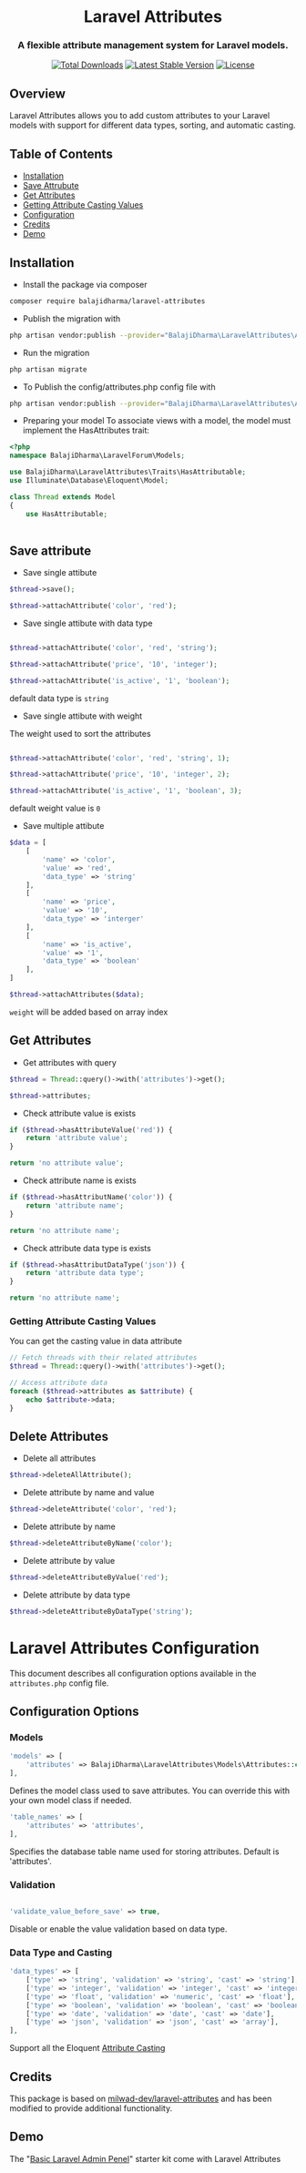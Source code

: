 <h1 align="center">Laravel Attributes</h1>
<h3 align="center">A flexible attribute management system for Laravel models.</h3>
<p align="center">
<a href="https://packagist.org/packages/balajidharma/laravel-attributes"><img src="https://poser.pugx.org/balajidharma/laravel-attributes/downloads" alt="Total Downloads"></a>
<a href="https://packagist.org/packages/balajidharma/laravel-attributes"><img src="https://poser.pugx.org/balajidharma/laravel-attributes/v/stable" alt="Latest Stable Version"></a>
<a href="https://packagist.org/packages/balajidharma/laravel-attributes"><img src="https://poser.pugx.org/balajidharma/laravel-attributes/license" alt="License"></a>
</p>

## Overview
Laravel Attributes allows you to add custom attributes to your Laravel models with support for different data types, sorting, and automatic casting.

## Table of Contents

- [Installation](#installation)
- [Save Attrubute](#save-attribute)
- [Get Attributes](#get-attributes)
- [Getting Attribute Casting Values](#getting-attribute-casting-values)
- [Configuration](#configuration-options)
- [Credits](#credits)
- [Demo](#demo)

## Installation
- Install the package via composer
```bash
composer require balajidharma/laravel-attributes
```

- Publish the migration with
```bash
php artisan vendor:publish --provider="BalajiDharma\LaravelAttributes\AttributesServiceProvider" --tag="migrations"
```

- Run the migration
```bash
php artisan migrate
```

- To Publish the config/attributes.php config file with
```bash
php artisan vendor:publish --provider="BalajiDharma\LaravelAttributes\AttributesServiceProvider" --tag="config"
```

- Preparing your model
To associate views with a model, the model must implement the HasAttributes trait:
```php
<?php
namespace BalajiDharma\LaravelForum\Models;

use BalajiDharma\LaravelAttributes\Traits\HasAttributable;
use Illuminate\Database\Eloquent\Model;

class Thread extends Model
{
    use HasAttributable;
	
```
## Save attribute

- Save single attibute

```php
$thread->save();

$thread->attachAttribute('color', 'red');

```

- Save single attibute with data type
```php

$thread->attachAttribute('color', 'red', 'string');

$thread->attachAttribute('price', '10', 'integer');

$thread->attachAttribute('is_active', '1', 'boolean');

```
default data type is `string`

- Save single attibute with weight

The weight used to sort the attributes

```php

$thread->attachAttribute('color', 'red', 'string', 1);

$thread->attachAttribute('price', '10', 'integer', 2);

$thread->attachAttribute('is_active', '1', 'boolean', 3);

```
default weight value is `0`


- Save multiple attibute

```php
$data = [
    [
        'name' => 'color',
        'value' => 'red',
        'data_type' => 'string'
    ],
    [
        'name' => 'price',
        'value' => '10',
        'data_type' => 'interger'
    ],
    [
        'name' => 'is_active',
        'value' => '1',
        'data_type' => 'boolean'
    ],
]

$thread->attachAttributes($data);

```
`weight` will be added based on array index

## Get Attributes

- Get attributes with query
```php
$thread = Thread::query()->with('attributes')->get();

$thread->attributes;
```

- Check attribute value is exists

```php
if ($thread->hasAttributeValue('red')) {
    return 'attribute value';
}

return 'no attribute value';
```

- Check attribute name is exists

```php
if ($thread->hasAttributName('color')) {
    return 'attribute name';
}

return 'no attribute name';
```

- Check attribute data type is exists

```php
if ($thread->hasAttributDataType('json')) {
    return 'attribute data type';
}

return 'no attribute name';
```

### Getting Attribute Casting Values

You can get the casting value in data attribute

```php
// Fetch threads with their related attributes
$thread = Thread::query()->with('attributes')->get();

// Access attribute data
foreach ($thread->attributes as $attribute) {
    echo $attribute->data;
}
```


## Delete Attributes

- Delete all attributes

```php
$thread->deleteAllAttribute();
```

- Delete attribute by name and value

```php
$thread->deleteAttribute('color', 'red');
```

- Delete attribute by name

```php
$thread->deleteAttributeByName('color');
```

- Delete attribute by value

```php
$thread->deleteAttributeByValue('red');
```

- Delete attribute by data type

```php
$thread->deleteAttributeByDataType('string');
```

# Laravel Attributes Configuration

This document describes all configuration options available in the `attributes.php` config file.

## Configuration Options

### Models

```php
'models' => [
    'attributes' => BalajiDharma\LaravelAttributes\Models\Attributes::class,
],
```

Defines the model class used to save attributes. You can override this with your own model class if needed.

```php
'table_names' => [
    'attributes' => 'attributes',
],
```
Specifies the database table name used for storing attributes. Default is 'attributes'.

### Validation

```php

'validate_value_before_save' => true,

```
Disable or enable the value validation based on data type. 


### Data Type and Casting

```php
'data_types' => [
    ['type' => 'string', 'validation' => 'string', 'cast' => 'string'],
    ['type' => 'integer', 'validation' => 'integer', 'cast' => 'integer'],
    ['type' => 'float', 'validation' => 'numeric', 'cast' => 'float'],
    ['type' => 'boolean', 'validation' => 'boolean', 'cast' => 'boolean'],
    ['type' => 'date', 'validation' => 'date', 'cast' => 'date'],
    ['type' => 'json', 'validation' => 'json', 'cast' => 'array'],
],
```
Support all the Eloquent [Attribute Casting](https://laravel.com/docs/eloquent-mutators#attribute-casting)

## Credits
This package is based on [milwad-dev/laravel-attributes](https://github.com/milwad-dev/laravel-attributes) and has been modified to provide additional functionality.


## Demo
The "[Basic Laravel Admin Penel](https://github.com/balajidharma/basic-laravel-admin-panel)" starter kit come with Laravel Attributes

